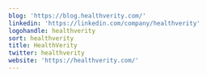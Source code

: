 ```yaml
---
blog: 'https://blog.healthverity.com/'
linkedin: 'https://linkedin.com/company/healthverity'
logohandle: healthverity
sort: healthverity
title: HealthVerity
twitter: healthverity
website: 'https://healthverity.com/'
---
```

